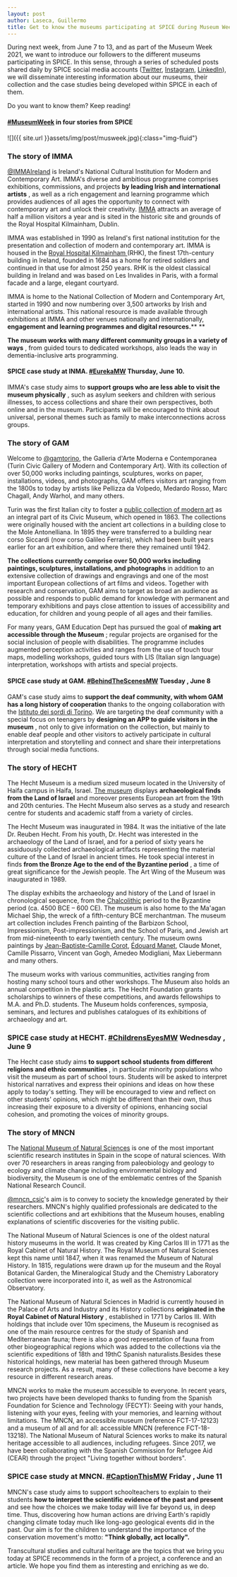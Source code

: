```yaml
---
layout: post
author: Laseca, Guillermo
title: Get to know the museums participating at SPICE during Museum Week 2021
---
```


During next week, from June 7 to 13, and as part of the Museum Week 2021, we want to introduce our followers to the different museums participating in SPICE. In this sense, through a series of scheduled posts shared daily by SPICE social media accounts ([Twitter](https://twitter.com/SpiceH2020), [Instagram](https://www.instagram.com/spice_h2020/), [LinkedIn](https://www.linkedin.com/company/spice-h2020/)), we will disseminate interesting information about our museums, their collection and the case studies being developed within SPICE in each of them.

Do you want to know them? Keep reading!

#### [#MuseumWeek](https://twitter.com/MuseumWeek) **in four stories from SPICE**

![]({{ site.url }}assets/img/post/musweek.jpg){:class="img-fluid"}

### **The story of IMMA**

[@IMMAIreland](https://twitter.com/IMMAIreland) is Ireland&#39;s National Cultural Institution for Modern and Contemporary Art. IMMA&#39;s diverse and ambitious programme comprises exhibitions, commissions, and projects **by leading Irish and international artists** , as well as a rich engagement and learning programme which provides audiences of all ages the opportunity to connect with contemporary art and unlock their creativity. [IMMA](https://imma.ie/) attracts an average of half a million visitors a year and is sited in the historic site and grounds of the Royal Hospital Kilmainham, Dublin.

IMMA was established in 1990 as Ireland&#39;s first national institution for the presentation and collection of modern and contemporary art. IMMA is housed in the [Royal Hospital Kilmainham ](https://imma.ie/about/rhk-building-and-site/)(RHK), the finest 17th-century building in Ireland, founded in 1684 as a home for retired soldiers and continued in that use for almost 250 years. RHK is the oldest classical building in Ireland and was based on Les Invalides in Paris, with a formal facade and a large, elegant courtyard.

IMMA is home to the National Collection of Modern and Contemporary Art, started in 1990 and now numbering over 3,500 artworks by Irish and international artists. This national resource is made available through exhibitions at IMMA and other venues nationally and internationally, **engagement and learning programmes and digital resources.****  **

**The museum works with many different community groups in a variety of ways** , from guided tours to dedicated workshops, also leads the way in dementia-inclusive arts programming.

#### **SPICE case study at INMA.** [#EurekaMW](https://twitter.com/search?q=%23EurekaMW&amp;src=typeahead_click&amp;f=live) **Thursday, June 10.**

IMMA&#39;s case study aims to **support groups who are less able to visit the museum physically** , such as asylum seekers and children with serious illnesses, to access collections and share their own perspectives, both online and in the museum. Participants will be encouraged to think about universal, personal themes such as family to make interconnections across groups.

### **The story of GAM**

Welcome to [@gamtorino](https://twitter.com/gamtorino), the Galleria d&#39;Arte Moderna e Contemporanea (Turin Civic Gallery of Modern and Contemporary Art). With its collection of over 50,000 works including paintings, sculptures, works on paper, installations, videos, and photographs, GAM offers visitors art ranging from the 1800s to today by artists like Pellizza da Volpedo, Medardo Rosso, Marc Chagall, Andy Warhol, and many others.

Turin was the first Italian city to foster a [public collection of modern art](https://www.gamtorino.it/en/history) as an integral part of its Civic Museum, which opened in 1863. The collections were originally housed with the ancient art collections in a building close to the Mole Antonelliana. In 1895 they were transferred to a building near corso Siccardi (now corso Galileo Ferraris), which had been built years earlier for an art exhibition, and where there they remained until 1942.

**The collections currently comprise over 50,000 works including paintings, sculptures, installations, and photographs** in addition to an extensive collection of drawings and engravings and one of the most important European collections of art films and videos. Together with research and conservation, GAM aims to target as broad an audience as possible and responds to public demand for knowledge with permanent and temporary exhibitions and pays close attention to issues of accessibility and education, for children and young people of all ages and their families.

For many years, GAM Education Dept has pursued the goal of **making art accessible through the Museum** ; regular projects are organised for the social inclusion of people with disabilities. The programme includes augmented perception activities and ranges from the use of touch tour maps, modelling workshops, guided tours with LIS (Italian sign language) interpretation, workshops with artists and special projects.

#### **SPICE case study at GAM.** [#BehindTheScenesMW](https://twitter.com/search?q=%23BehindTheScenesMW&amp;src=typed_query&amp;f=live) **Tuesday** , **June 8**

GAM&#39;s case study aims to **support the deaf community, with whom GAM has a long history of cooperation** thanks to the ongoing collaboration with the [Istituto dei sordi di Torino](https://www.istitutosorditorino.org/index.php/it/). We are targeting the deaf community with a special focus on teenagers by **designing an APP to guide visitors in the museum** , not only to give information on the collection, but mainly to enable deaf people and other visitors to actively participate in cultural interpretation and storytelling and connect and share their interpretations through social media functions.

### **The story of HECHT**

The Hecht Museum is a medium sized museum located in the University of Haifa campus in Haifa, Israel. [The museum](https://mushecht.haifa.ac.il/index.php?lang=en) displays **archaeological finds from the Land of Israel** and moreover presents European art from the 19th and 20th centuries. The Hecht Museum also serves as a study and research centre for students and academic staff from a variety of circles.

The Hecht Museum was inaugurated in 1984. It was the initiative of the late Dr. Reuben Hecht. From his youth, Dr. Hecht was interested in the archaeology of the Land of Israel, and for a period of sixty years he assiduously collected archaeological artifacts representing the material culture of the Land of Israel in ancient times. He took special interest in finds **from the Bronze Age to the end of the Byzantine period** , a time of great significance for the Jewish people. The Art Wing of the Museum was inaugurated in 1989.

The display exhibits the archaeology and history of the Land of Israel in chronological sequence, from the [Chalcolithic](https://en.wikipedia.org/wiki/Chalcolithic) period to the Byzantine period (ca. 4500 BCE – 600 CE). The museum is also home to the Ma&#39;agan Michael Ship, the wreck of a fifth-century BCE merchantman. The museum art collection includes French painting of the Barbizon School, Impressionism, Post-impressionism, and the School of Paris, and Jewish art from mid-nineteenth to early twentieth century. The museum owns paintings by [Jean-Baptiste-Camille Corot](https://en.wikipedia.org/wiki/Jean-Baptiste-Camille_Corot), [Édouard Manet](https://en.wikipedia.org/wiki/%C3%89douard_Manet), Claude Monet, Camille Pissarro, Vincent van Gogh, Amedeo Modigliani, Max Liebermann and many others.

The museum works with various communities, activities ranging from hosting many school tours and other workshops. The Museum also holds an annual competition in the plastic arts. The Hecht Foundation grants scholarships to winners of these competitions, and awards fellowships to M.A. and Ph.D. students. The Museum holds conferences, symposia, seminars, and lectures and publishes catalogues of its exhibitions of archaeology and art.

### **SPICE case study at HECHT.** [**#ChildrensEyesMW**](https://twitter.com/search?q=%23ChildrensEyesMW%20&amp;src=typed_query&amp;f=live) **Wednesday** , **June 9**

The Hecht case study aims **to support school students from different religions and ethnic communities** , in particular minority populations who visit the museum as part of school tours. Students will be asked to interpret historical narratives and express their opinions and ideas on how these apply to today&#39;s setting. They will be encouraged to view and reflect on other students&#39; opinions, which might be different than their own, thus increasing their exposure to a diversity of opinions, enhancing social cohesion, and promoting the voices of minority groups.

### **The story of MNCN**

The [National Museum of Natural Sciences](https://www.mncn.csic.es/en) is one of the most important scientific research institutes in Spain in the scope of natural sciences. With over 70 researchers in areas ranging from paleobiology and geology to ecology and climate change including environmental biology and biodiversity, the Museum is one of the emblematic centres of the Spanish National Research Council.

[@mncn\_csic](https://twitter.com/mncn_csic)&#39;s aim is to convey to society the knowledge generated by their researchers. MNCN&#39;s highly qualified professionals are dedicated to the scientific collections and art exhibitions that the Museum houses, enabling explanations of scientific discoveries for the visiting public.

The National Museum of Natural Sciences is one of the oldest natural history museums in the world. It was created by King Carlos III in 1771 as the Royal Cabinet of Natural History. The Royal Museum of Natural Sciences kept this name until 1847, when it was renamed the Museum of Natural History. In 1815, regulations were drawn up for the museum and the Royal Botanical Garden, the Mineralogical Study and the Chemistry Laboratory collection were incorporated into it, as well as the Astronomical Observatory.

The National Museum of Natural Sciences in Madrid is currently housed in the Palace of Arts and Industry and its History collections **originated in the Royal Cabinet of Natural History** , established in 1771 by Carlos III. With holdings that include over 10m specimens, the Museum is recognised as one of the main resource centres for the study of Spanish and Mediterranean fauna; there is also a good representation of fauna from other biogeographical regions which was added to the collections via the scientific expeditions of 18th and 19thC Spanish naturalists.Besides these historical holdings, new material has been gathered through Museum research projects. As a result, many of these collections have become a key resource in different research areas.

MNCN works to make the museum accessible to everyone. In recent years, two projects have been developed thanks to funding from the Spanish Foundation for Science and Technology (FECYT): Seeing with your hands, listening with your eyes, feeling with your memories, and learning without limitations. The MNCN, an accessible museum (reference FCT-17-12123) and a museum of all and for all: accessible MNCN (reference FCT-18-13218). The National Museum of Natural Sciences works to make its natural heritage accessible to all audiences, including refugees. Since 2017, we have been collaborating with the Spanish Commission for Refugee Aid (CEAR) through the project &quot;Living together without borders&quot;.

### **SPICE case study at MNCN.** [**#CaptionThisMW**](https://twitter.com/search?q=%23CaptionThisMW&amp;src=typed_query&amp;f=live) **Friday** , **June 11**

MNCN&#39;s case study aims to support schoolteachers to explain to their students  **how to interpret the scientific evidence of the past and present** and see how the choices we make today will live far beyond us, in deep time. Thus, discovering how human actions are driving Earth&#39;s rapidly changing climate today much like long-ago geological events did in the past. Our aim is for the children to understand the importance of the conservation movement&#39;s motto: **&quot;Think globally, act locally&quot;.**

Transcultural studies and cultural heritage are the topics that we bring you today at SPICE recommends in the form of a project, a conference and an article. We hope you find them as interesting and enriching as we do.




